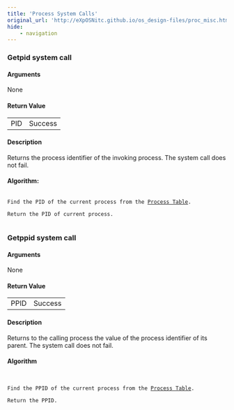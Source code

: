 ```yaml
---
title: 'Process System Calls'
original_url: 'http://eXpOSNitc.github.io/os_design-files/proc_misc.html'
hide:
    - navigation
---
```


### Getpid system call

#### Arguments
None

#### Return Value

|  |  |
| --- | --- |
| PID | Success |


#### Description
Returns the process identifier of the invoking process. The system call does not fail. 


#### Algorithm:

<pre><code>
Find the PID of the current process from the <a href="../../os-design/process-table/">Process Table</a>.

Return the PID of current process.

</code></pre>

### Getppid system call

#### Arguments
None

#### Return Value

|  |  |
| --- | --- |
| PPID | Success |


#### Description
Returns to the calling process the value of the process identifier of its parent. The system call does not fail. 
  

#### Algorithm

<pre><code>

Find the PPID of the current process from the <a href="../../os-design/process-table/">Process Table</a>.

Return the PPID.

</code></pre>








  
  
  








































